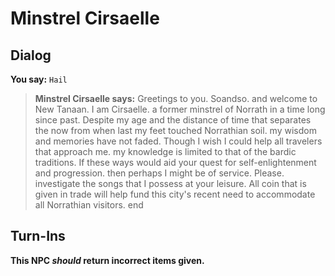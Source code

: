 # Minstrel Cirsaelle
## Dialog

**You say:** `Hail`



>**Minstrel Cirsaelle says:** Greetings to you. Soandso. and welcome to New Tanaan. I am Cirsaelle. a former minstrel of Norrath in a time long since past. Despite my age and the distance of time that separates the now from when last my feet touched Norrathian soil. my wisdom and memories have not faded. Though I wish I could help all travelers that approach me. my knowledge is limited to that of the bardic traditions. If these ways would aid your quest for self-enlightenment and progression. then perhaps I might be of service. Please. investigate the songs that I possess at your leisure. All coin that is given in trade will help fund this city's recent need to accommodate all Norrathian visitors.
end

## Turn-Ins



**This NPC *should* return incorrect items given.**





